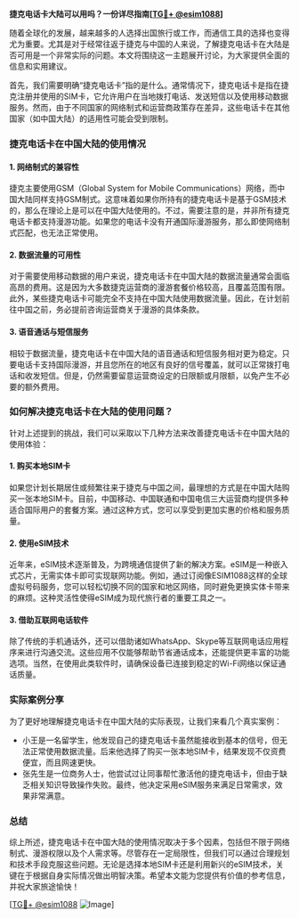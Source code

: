 **捷克电话卡大陆可以用吗？一份详尽指南[[TG💪+ @esim1088](https://t.me/s/esim1088)]**

随着全球化的发展，越来越多的人选择出国旅行或工作，而通信工具的选择也变得尤为重要。尤其是对于经常往返于捷克与中国的人来说，了解捷克电话卡在大陆是否可用是一个非常实际的问题。本文将围绕这一主题展开讨论，为大家提供全面的信息和实用建议。

首先，我们需要明确“捷克电话卡”指的是什么。通常情况下，捷克电话卡是指在捷克注册并使用的SIM卡，它允许用户在当地拨打电话、发送短信以及使用移动数据服务。然而，由于不同国家的网络制式和运营商政策存在差异，这些电话卡在其他国家（如中国大陆）的适用性可能会受到限制。

### 捷克电话卡在中国大陆的使用情况

#### 1. 网络制式的兼容性
捷克主要使用GSM（Global System for Mobile Communications）网络，而中国大陆同样支持GSM制式。这意味着如果你所持有的捷克电话卡是基于GSM技术的，那么在理论上是可以在中国大陆使用的。不过，需要注意的是，并非所有捷克电话卡都支持漫游功能。如果您的电话卡没有开通国际漫游服务，那么即使网络制式匹配，也无法正常使用。

#### 2. 数据流量的可用性
对于需要使用移动数据的用户来说，捷克电话卡在中国大陆的数据流量通常会面临高昂的费用。这是因为大多数捷克运营商的漫游套餐价格较高，且覆盖范围有限。此外，某些捷克电话卡可能完全不支持在中国大陆使用数据流量。因此，在计划前往中国之前，务必提前咨询运营商关于漫游的具体条款。

#### 3. 语音通话与短信服务
相较于数据流量，捷克电话卡在中国大陆的语音通话和短信服务相对更为稳定。只要电话卡支持国际漫游，并且您所在的地区有良好的信号覆盖，就可以正常拨打电话和收发短信。但是，仍然需要留意运营商设定的日限额或月限额，以免产生不必要的额外费用。

### 如何解决捷克电话卡在大陆的使用问题？

针对上述提到的挑战，我们可以采取以下几种方法来改善捷克电话卡在中国大陆的使用体验：

#### 1. 购买本地SIM卡
如果您计划长期居住或频繁往来于捷克与中国之间，最理想的方式是在中国大陆购买一张本地SIM卡。目前，中国移动、中国联通和中国电信三大运营商均提供多种适合国际用户的套餐方案。通过这种方式，您可以享受到更加实惠的价格和服务质量。

#### 2. 使用eSIM技术
近年来，eSIM技术逐渐普及，为跨境通信提供了新的解决方案。eSIM是一种嵌入式芯片，无需实体卡即可实现联网功能。例如，通过订阅像ESIM1088这样的全球虚拟号码服务，您可以轻松切换不同的国家和地区网络，同时避免更换实体卡带来的麻烦。这种灵活性使得eSIM成为现代旅行者的重要工具之一。

#### 3. 借助互联网电话软件
除了传统的手机通话外，还可以借助诸如WhatsApp、Skype等互联网电话应用程序来进行沟通交流。这些应用不仅能够帮助节省通话成本，还能提供更丰富的功能选项。当然，在使用此类软件时，请确保设备已连接到稳定的Wi-Fi网络以保证通话质量。

### 实际案例分享

为了更好地理解捷克电话卡在中国大陆的实际表现，让我们来看几个真实案例：
- 小王是一名留学生，他发现自己的捷克电话卡虽然能接收到基本的信号，但无法正常使用数据流量。后来他选择了购买一张本地SIM卡，结果发现不仅资费便宜，而且网速更快。
- 张先生是一位商务人士，他尝试过让同事帮忙激活他的捷克电话卡，但由于缺乏相关知识导致操作失败。最终，他决定采用eSIM服务来满足日常需求，效果非常满意。

### 总结

综上所述，捷克电话卡在中国大陆的使用情况取决于多个因素，包括但不限于网络制式、漫游权限以及个人需求等。尽管存在一定局限性，但我们可以通过合理规划和技术手段克服这些问题。无论是选择本地SIM卡还是利用新兴的eSIM技术，关键在于根据自身实际情况做出明智决策。希望本文能为您提供有价值的参考信息，并祝大家旅途愉快！

[[TG💪+ @esim1088](https://t.me/s/esim1088) ![Image](https://i.postimg.cc/4NQfJmqS/Snipaste-2025-05-13-00-14-12.png)]